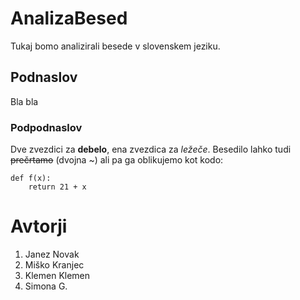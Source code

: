# AnalizaBesed

Tukaj bomo analizirali besede v slovenskem jeziku.

## Podnaslov

Bla bla

### Podpodnaslov

Dve zvezdici za **debelo**, ena zvezdica za *ležeče*.
Besedilo lahko tudi ~~prečrtamo~~ (dvojna ~) ali pa ga oblikujemo
kot kodo:

```
def f(x):
    return 21 + x
```

# Avtorji

1. Janez Novak
2. Miško Kranjec
3. Klemen Klemen
4. Simona G.

